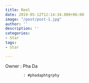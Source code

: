```yaml
---
title: Reel
date: 2019-05-12T12:14:34.000+06:00
image: "/post/post-1.jpg"
author: ''
description: ''
categories:
- Star
tags:
- Star

---
```

Owner : Pha Da

            : #phadaphtgrphy